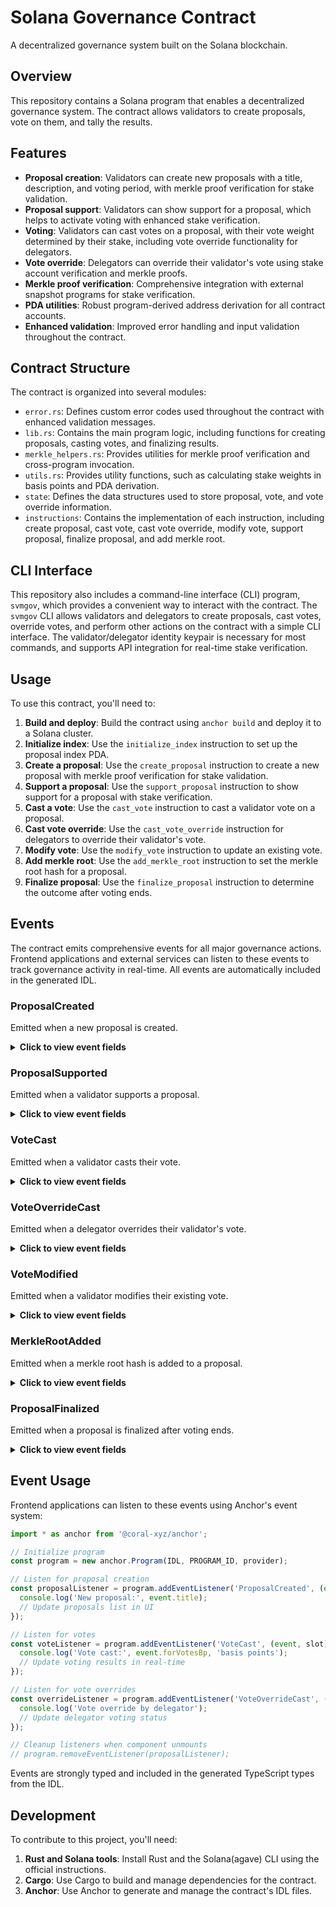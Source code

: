 # Solana Governance Contract
A decentralized governance system built on the Solana blockchain.

## Overview
This repository contains a Solana program that enables a decentralized governance system. The contract allows validators to create proposals, vote on them, and tally the results.

## Features

* **Proposal creation**: Validators can create new proposals with a title, description, and voting period, with merkle proof verification for stake validation.
* **Proposal support**: Validators can show support for a proposal, which helps to activate voting with enhanced stake verification.
* **Voting**: Validators can cast votes on a proposal, with their vote weight determined by their stake, including vote override functionality for delegators.
* **Vote override**: Delegators can override their validator's vote using stake account verification and merkle proofs.
* **Merkle proof verification**: Comprehensive integration with external snapshot programs for stake verification.
* **PDA utilities**: Robust program-derived address derivation for all contract accounts.
* **Enhanced validation**: Improved error handling and input validation throughout the contract.

## Contract Structure

The contract is organized into several modules:

* `error.rs`: Defines custom error codes used throughout the contract with enhanced validation messages.
* `lib.rs`: Contains the main program logic, including functions for creating proposals, casting votes, and finalizing results.
* `merkle_helpers.rs`: Provides utilities for merkle proof verification and cross-program invocation.
* `utils.rs`: Provides utility functions, such as calculating stake weights in basis points and PDA derivation.
* `state`: Defines the data structures used to store proposal, vote, and vote override information.
* `instructions`: Contains the implementation of each instruction, including create proposal, cast vote, cast vote override, modify vote, support proposal, finalize proposal, and add merkle root.


## CLI Interface

This repository also includes a command-line interface (CLI) program, `svmgov`, which provides a convenient way to interact with the contract. The `svmgov` CLI allows validators and delegators to create proposals, cast votes, override votes, and perform other actions on the contract with a simple CLI interface. The validator/delegator identity keypair is necessary for most commands, and supports API integration for real-time stake verification.

## Usage

To use this contract, you'll need to:

1. **Build and deploy**: Build the contract using `anchor build` and deploy it to a Solana cluster.
2. **Initialize index**: Use the `initialize_index` instruction to set up the proposal index PDA.
3. **Create a proposal**: Use the `create_proposal` instruction to create a new proposal with merkle proof verification for stake validation.
4. **Support a proposal**: Use the `support_proposal` instruction to show support for a proposal with stake verification.
5. **Cast a vote**: Use the `cast_vote` instruction to cast a validator vote on a proposal.
6. **Cast vote override**: Use the `cast_vote_override` instruction for delegators to override their validator's vote.
7. **Modify vote**: Use the `modify_vote` instruction to update an existing vote.
8. **Add merkle root**: Use the `add_merkle_root` instruction to set the merkle root hash for a proposal.
9. **Finalize proposal**: Use the `finalize_proposal` instruction to determine the outcome after voting ends.

## Events

The contract emits comprehensive events for all major governance actions. Frontend applications and external services can listen to these events to track governance activity in real-time. All events are automatically included in the generated IDL.

### ProposalCreated
Emitted when a new proposal is created.

<details>
<summary><strong>Click to view event fields</strong></summary>

- `proposal_id: Pubkey` - The unique identifier of the proposal
- `author: Pubkey` - The public key of the validator who created the proposal
- `title: String` - The proposal title
- `description: String` - The proposal description
- `start_epoch: u64` - The epoch when voting begins
- `end_epoch: u64` - The epoch when voting ends
- `snapshot_slot: u64` - The slot when the validator stake snapshot was taken
- `creation_timestamp: i64` - Unix timestamp of proposal creation

</details>

### ProposalSupported
Emitted when a validator supports a proposal.

<details>
<summary><strong>Click to view event fields</strong></summary>

- `proposal_id: Pubkey` - The proposal being supported
- `supporter: Pubkey` - The validator providing support
- `cluster_support_lamports: u64` - Total lamports of cluster support after this action
- `voting_activated: bool` - Whether this support activated voting (5% threshold reached)

</details>

### VoteCast
Emitted when a validator casts their vote.

<details>
<summary><strong>Click to view event fields</strong></summary>

- `proposal_id: Pubkey` - The proposal being voted on
- `voter: Pubkey` - The validator casting the vote
- `vote_account: Pubkey` - The validator's vote account
- `for_votes_bp: u64` - Basis points allocated to "For"
- `against_votes_bp: u64` - Basis points allocated to "Against"
- `abstain_votes_bp: u64` - Basis points allocated to "Abstain"
- `for_votes_lamports: u64` - Lamports allocated to "For" (based on stake)
- `against_votes_lamports: u64` - Lamports allocated to "Against" (based on stake)
- `abstain_votes_lamports: u64` - Lamports allocated to "Abstain" (based on stake)
- `vote_timestamp: i64` - Unix timestamp of the vote

</details>

### VoteOverrideCast
Emitted when a delegator overrides their validator's vote.

<details>
<summary><strong>Click to view event fields</strong></summary>

- `proposal_id: Pubkey` - The proposal being voted on
- `delegator: Pubkey` - The delegator overriding the vote
- `stake_account: Pubkey` - The stake account being used
- `validator: Pubkey` - The validator whose vote is being overridden
- `for_votes_bp: u64` - Basis points allocated to "For"
- `against_votes_bp: u64` - Basis points allocated to "Against"
- `abstain_votes_bp: u64` - Basis points allocated to "Abstain"
- `for_votes_lamports: u64` - Lamports allocated to "For"
- `against_votes_lamports: u64` - Lamports allocated to "Against"
- `abstain_votes_lamports: u64` - Lamports allocated to "Abstain"
- `stake_amount: u64` - The amount of stake being used for the override
- `vote_timestamp: i64` - Unix timestamp of the vote override

</details>

### VoteModified
Emitted when a validator modifies their existing vote.

<details>
<summary><strong>Click to view event fields</strong></summary>

- `proposal_id: Pubkey` - The proposal being voted on
- `voter: Pubkey` - The validator modifying their vote
- `vote_account: Pubkey` - The validator's vote account
- `old_for_votes_bp: u64` - Previous basis points for "For"
- `old_against_votes_bp: u64` - Previous basis points for "Against"
- `old_abstain_votes_bp: u64` - Previous basis points for "Abstain"
- `new_for_votes_bp: u64` - New basis points for "For"
- `new_against_votes_bp: u64` - New basis points for "Against"
- `new_abstain_votes_bp: u64` - New basis points for "Abstain"
- `for_votes_lamports: u64` - Lamports allocated to "For"
- `against_votes_lamports: u64` - Lamports allocated to "Against"
- `abstain_votes_lamports: u64` - Lamports allocated to "Abstain"
- `modification_timestamp: i64` - Unix timestamp of the modification

</details>

### MerkleRootAdded
Emitted when a merkle root hash is added to a proposal.

<details>
<summary><strong>Click to view event fields</strong></summary>

- `proposal_id: Pubkey` - The proposal receiving the merkle root
- `author: Pubkey` - The validator adding the merkle root
- `merkle_root_hash: [u8; 32]` - The merkle root hash bytes

</details>

### ProposalFinalized
Emitted when a proposal is finalized after voting ends.

<details>
<summary><strong>Click to view event fields</strong></summary>

- `proposal_id: Pubkey` - The finalized proposal
- `finalizer: Pubkey` - The account that finalized the proposal
- `total_for_votes: u64` - Total lamports voted "For"
- `total_against_votes: u64` - Total lamports voted "Against"
- `total_abstain_votes: u64` - Total lamports voted "Abstain"
- `total_votes_count: u32` - Total number of votes cast
- `finalization_timestamp: i64` - Unix timestamp of finalization

</details>

## Event Usage

Frontend applications can listen to these events using Anchor's event system:

```javascript
import * as anchor from '@coral-xyz/anchor';

// Initialize program
const program = new anchor.Program(IDL, PROGRAM_ID, provider);

// Listen for proposal creation
const proposalListener = program.addEventListener('ProposalCreated', (event, slot) => {
  console.log('New proposal:', event.title);
  // Update proposals list in UI
});

// Listen for votes
const voteListener = program.addEventListener('VoteCast', (event, slot) => {
  console.log('Vote cast:', event.forVotesBp, 'basis points');
  // Update voting results in real-time
});

// Listen for vote overrides
const overrideListener = program.addEventListener('VoteOverrideCast', (event, slot) => {
  console.log('Vote override by delegator');
  // Update delegator voting status
});

// Cleanup listeners when component unmounts
// program.removeEventListener(proposalListener);
```

Events are strongly typed and included in the generated TypeScript types from the IDL.


## Development

To contribute to this project, you'll need:

1. **Rust and Solana tools**: Install Rust and the Solana(agave) CLI using the official instructions.
2. **Cargo**: Use Cargo to build and manage dependencies for the contract.
3. **Anchor**: Use Anchor to generate and manage the contract's IDL files.
